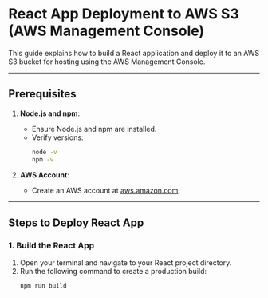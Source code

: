 # React App Deployment to AWS S3 (AWS Management Console)

This guide explains how to build a React application and deploy it to an AWS S3 bucket for hosting using the AWS Management Console.

---

## Prerequisites

1. **Node.js and npm**:
   - Ensure Node.js and npm are installed.
   - Verify versions:
     ```bash
     node -v
     npm -v
     ```

2. **AWS Account**:
   - Create an AWS account at [aws.amazon.com](https://aws.amazon.com).

---

## Steps to Deploy React App

### 1. Build the React App
1. Open your terminal and navigate to your React project directory.
2. Run the following command to create a production build:
   ```bash
   npm run build

